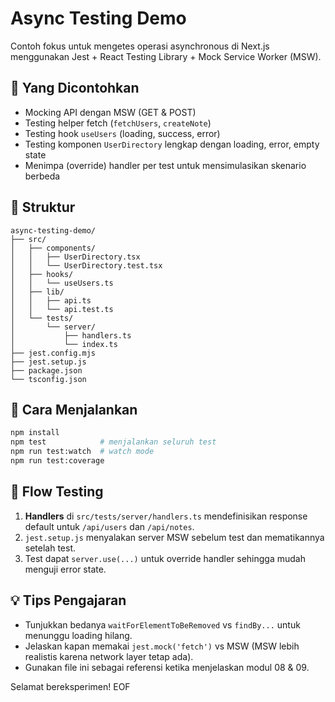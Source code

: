 # Async Testing Demo

Contoh fokus untuk mengetes operasi asynchronous di Next.js menggunakan Jest + React Testing Library + Mock Service Worker (MSW).

## 🎯 Yang Dicontohkan
- Mocking API dengan MSW (GET & POST)
- Testing helper fetch (`fetchUsers`, `createNote`)
- Testing hook `useUsers` (loading, success, error)
- Testing komponen `UserDirectory` lengkap dengan loading, error, empty state
- Menimpa (override) handler per test untuk mensimulasikan skenario berbeda

## 📁 Struktur
```
async-testing-demo/
├── src/
│   ├── components/
│   │   ├── UserDirectory.tsx
│   │   └── UserDirectory.test.tsx
│   ├── hooks/
│   │   └── useUsers.ts
│   ├── lib/
│   │   ├── api.ts
│   │   └── api.test.ts
│   └── tests/
│       └── server/
│           ├── handlers.ts
│           └── index.ts
├── jest.config.mjs
├── jest.setup.js
├── package.json
└── tsconfig.json
```

## 🚀 Cara Menjalankan
```bash
npm install
npm test            # menjalankan seluruh test
npm run test:watch  # watch mode
npm run test:coverage
```

## 🧩 Flow Testing
1. **Handlers** di `src/tests/server/handlers.ts` mendefinisikan response default untuk `/api/users` dan `/api/notes`.
2. `jest.setup.js` menyalakan server MSW sebelum test dan mematikannya setelah test.
3. Test dapat `server.use(...)` untuk override handler sehingga mudah menguji error state.

## 💡 Tips Pengajaran
- Tunjukkan bedanya `waitForElementToBeRemoved` vs `findBy...` untuk menunggu loading hilang.
- Jelaskan kapan memakai `jest.mock('fetch')` vs MSW (MSW lebih realistis karena network layer tetap ada).
- Gunakan file ini sebagai referensi ketika menjelaskan modul 08 & 09.

Selamat bereksperimen! EOF
